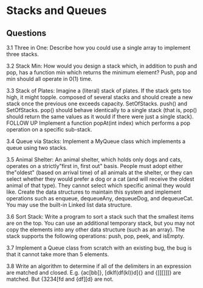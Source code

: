 # Stacks and Queues

## Questions

3.1 Three in One: Describe how you could use a single array to implement three stacks.  

3.2 Stack Min: How would you design a stack which, in addition to push and pop, has a function min which returns the minimum element? Push, pop and min should all operate in 0(1) time.

3.3 Stack of Plates: Imagine a (literal) stack of plates. If the stack gets too high, it might topple.
composed of several stacks and should create a new stack once the previous one exceeds capacity. SetOfStacks. push() and SetOfStacks. pop() should behave identically to a single stack (that is, pop() should return the same values as it would if there were just a single stack).
FOLLOW UP
Implement a function popAt(int index) which performs a pop operation on a specific sub-stack.

3.4 Queue via Stacks: Implement a MyQueue class which implements a queue using two stacks.

3.5 Animal Shelter: An animal shelter, which holds only dogs and cats, operates on a strictly"first in, first out" basis. People must adopt either the"oldest" (based on arrival time) of all animals at the shelter, or they can select whether they would prefer a dog or a cat (and will receive the oldest animal of that type). They cannot select which specific animal they would like. Create the data structures to maintain this system and implement operations such as enqueue, dequeueAny, dequeueDog, and dequeueCat. You may use the built-in Linked list data structure.

3.6 Sort Stack: Write a program to sort a stack such that the smallest items are on the top. You can use an additional temporary stack, but you may not copy the elements into any other data structure (such as an array). The stack supports the following operations: push, pop, peek, and isEmpty.

3.7 Implement a Queue class from scratch with an existing bug, the bug is that it cannot take more than 5 elements.

3.8 Write an algorithm to determine if all of the delimiters in an expression are matched and closed.
E.g. {ac[bb]}, [dklf(df(kl))d]{} and {[[[]]]} are matched. But {3234[fd and {df][d} are not.
